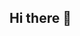 ## Hi there 👋

<!--
**LydiaNiu/LydiaNiu** is a ✨ _special_ ✨ repository because its `README.md` (this file) appears on your GitHub profile.

Here are some ideas to get you started:

- 🔭 I’m currently working on ...
- 🌱 I’m currently learning C++, Python, R
- 👯 I’m looking to collaborate on ...
- 🤔 I’m looking for help with ...
- 💬 Ask me about ...
- 📫 How to reach me: lniu007@ucr.edu
- 😄 Pronouns: She/Her/Her
- ⚡ Fun fact: ...
-->
